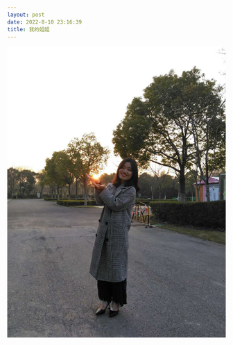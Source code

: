 ```yaml
---
layout: post
date: 2022-8-10 23:16:39
title: 我的姐姐
---
```



![](https://raw.githubusercontent.com/jj1215/jj1215.github.io/master/images/my-sister.jpg)
